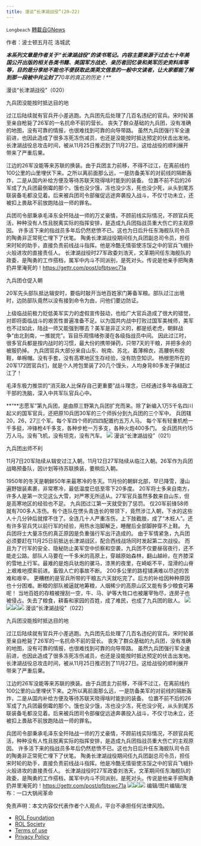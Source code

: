 ```yaml
---
title: 漫谈“长津湖战役”(20—22)
---
```

`Longbeach` [轉載自GNews](https://gnews.org/zh-hans/2092664/)

作者：波士顿五月花 洛城武

***本系列文章是作者关于“长津湖战役”的读书笔记。内容主要来源于过去七十年美国公开出版的相关各类书籍、美国军方战史、亲历者回忆录和美军历史资料库等等，目的是分享给不能也不便获取此类英文信息的一般中文读者，让大家都能了解到那一段被中共尘封了**70**年的真正的历史！***

漫谈“长津湖战役”（020）

九兵团没能按时抵达目的地

过江后陆续就有官兵开小差逃跑。九兵团先后处理了几百名违纪的官兵。宋时轮甚至亲自枪毙了26军的一名抗命不前的营长。 丧失了群众基础的九兵团，没有准确的地图，没有可靠的情报，也很难找到可靠的向导带路。 虽然九兵团强行军全速前进，也因此造成了很多冻死冻伤减员，也还是没能按时抵达预定的伏击出发地。 长津湖战役总攻击时间，被从11月25日推迟到了11月27日。这给战役的顺利展开带来了严重后果。

江边的26军没能等来苏联的换装。由于兵团主力前移，不得不过江，在离前线约100公里的山里埋伏下来。之所以离前面那么远，一是防备美军的对前线的隔断轰炸，二是从国内补给方便及等待苏联天晓得啥时能到的装备。 位置不前不后的26军成了九兵团最倒霉的那个。饿也没少饿，冻也没少冻，死也没少死，从头到尾苏联装备毛都没见着。后来被兵团司令部催促远途奔袭投入战斗，不仅寸功未立，还被扣上畏敌不前放跑陆战一师的罪名。

兵团司令部秉承毛泽东全歼陆战一师的万丈豪情，不顾前线实际情况，不顾官兵死活，种种没有人性且脱离实际的指挥安排，是造成九兵团指战员重大伤亡的主观原因。 许多活下来的指战员多年后仍然悲愤不已。这也为日后升任东海舰队司令员的陶勇非正常死亡埋下了伏笔。 陶勇长津湖战役期间任九兵团副总司令员，担任宋时轮的助手，直接负责前线战斗指挥。他是冷酷无情驱使冻馁之中的官兵飞蛾扑火般进攻的直接责任人。 长津湖战役时27军政委刘浩天，文革期间任东海舰队的政委，是陶勇的工作搭档，属军中内斗不同派别，是死对头。传说是他亲手把陶勇扔井里淹死的！https://gettr.com/post/pfbtswc71a

九兵团仓促入朝

20军先头部队抵达辑安时，要临时敲开当地百姓家门筹备军粮。部队过江出境时，边防部队竟然以没有接到命令为由，问他们要边防证。

上级临战前极力贬低美军实力的虚假宣传鼓动，也给广大官兵造成了很大的错觉，对即将面临战斗的艰苦性普遍准备不足。以为国共内战中打败过国军美械师，美军也不过如此，陆战一师又能强到哪去？美军是非正义的，都是纸老虎，朝鲜战争“由北到南，一推就完”。盲目乐观情绪弥漫在各级指战员中间。 因此过江时，很多官兵都是按内战时的习惯，最大份的携带弹药，只带7天的干粮，并把多余的被服扔掉。 九兵团官兵大部分来自山东、皖南、苏北，着薄棉衣，高腰帆布胶鞋，单棉帽。没有手套，没有高寒地区生存经验，没有防空知识。 杨根思所在的20军172团官兵们，就是个人挎包里装了20几个馒头，人均身背80多发子弹就过江了！

毛泽东极力推崇的“消灭敌人比保存自己更重要”战斗理念，已经通过多年各级政工干部的洗脑，深入中共军队官兵心中。

**“**志愿军”第九兵团，是由原三野第九兵团扩充而来。除了新编入1万5千名四川起义的国军官兵，还把原10兵团30军的三个师拆分到九兵团的三个军中。 兵团辖20，26，27三个军。每个军四个师的四四配置约五万人马。 每个军有轻重机枪一千多挺，冲锋枪4千多支，各种步枪一万多支，各种火炮400多门。 全兵团共约15万人马。没有飞机，没有坦克，没有汽车。
![](https://assets.gnews.org/wp-content/uploads/2022/03/8A376DAD-C6E9-4BCA-9C06-01B98E0CF31D.jpeg)
漫谈“长津湖战役”（021）

九兵团出师不利

11月7日20军陆续从辑安过江入朝。11月12日27军陆续从临江入朝。26军作为兵团战略预备队，因计划等待苏联换装，要稍后入朝。

1950年的冬天是朝鲜50年来最寒冷的冬天。11月份的朝鲜北部，早已降雪，漫山遍野银装素裹，非常寒冷，最低温度已低至零下20多度。 20军将士多来自南方，许多人是第一次见这么大雪，对严寒无所适从。27军官兵虽然多数来自山东，但是高寒地区的经验也不足。 九兵团过江第一天就受到了惩罚。 仅20军前锋58师就有700多人冻伤。有个连队在愣头青连长的带领下，竟然涉江入朝，下水的这些人十几分钟后就撑不住了。全连几十人严重冻伤，上下肢截肢，成了“木桩人”。还有许多官兵凭以前行军的经验，用热水泡脚解乏，睡醒后全部脚肿穿不上鞋。 九兵团将士大量冻伤的真正原因是负重强行军出汗造成的。 由于军情紧急，九兵团必须要赶在11月25日前抵达长津湖战区，配合西线战场同时发起第二次战役。 而且为了行军的安全、隐秘防止美军空中侦察和空袭，九兵团不仅要昼宿夜行，还不能走公路。部队人马要在一千多米的高原上，穿越原始森林，翻山越岭，在齐膝深的雪地上行军。最难的是炮兵驮炮的骡马，漆黑的夜里，在崎岖不平，湿滑的山脊上艰难地摸索前进。畜毁人亡的事故不断。 200多公里的路程铺满难以尽述的苦难和艰辛。 更糟糕的是官兵所带的干粮五六天就吃完了。后方的补给因种种原因也十分困难。断粮的部队被逼就地筹粮，人烟稀少的高原山区又能有多少粮食可筹呢！ 当地百姓的存粮被搜刮一空，牛、马、驴等大牲口也被屠宰殆尽，连房子也被侵占。失去了粮食，耕畜和家园的百姓，成了难民，也成了九兵团的敌人。
![](https://assets.gnews.org/wp-content/uploads/2022/03/AC6F7F03-30C9-4EA1-A494-11B76505C42F.jpeg)![](https://assets.gnews.org/wp-content/uploads/2022/03/A81874C1-2EA4-4B27-8C25-C7FBBB5965F2.jpeg)![](https://assets.gnews.org/wp-content/uploads/2022/03/BBD528C0-9D03-451B-9D00-0E39ADB31174.jpeg)![](https://assets.gnews.org/wp-content/uploads/2022/03/78EDD919-C014-498A-A069-D35F9661246B.jpeg)
漫谈“长津湖战役”（022）

九兵团没能按时抵达目的地

过江后陆续就有官兵开小差逃跑。九兵团先后处理了几百名违纪的官兵。宋时轮甚至亲自枪毙了26军的一名抗命不前的营长。 丧失了群众基础的九兵团，没有准确的地图，没有可靠的情报，也很难找到可靠的向导带路。 虽然九兵团强行军全速前进，也因此造成了很多冻死冻伤减员，也还是没能按时抵达预定的伏击出发地。 长津湖战役总攻击时间，被从11月25日推迟到了11月27日。这给战役的顺利展开带来了严重后果。

江边的26军没能等来苏联的换装。由于兵团主力前移，不得不过江，在离前线约100公里的山里埋伏下来。之所以离前面那么远，一是防备美军的对前线的隔断轰炸，二是从国内补给方便及等待苏联天晓得啥时能到的装备。 位置不前不后的26军成了九兵团最倒霉的那个。饿也没少饿，冻也没少冻，死也没少死，从头到尾苏联装备毛都没见着。后来被兵团司令部催促远途奔袭投入战斗，不仅寸功未立，还被扣上畏敌不前放跑陆战一师的罪名。

兵团司令部秉承毛泽东全歼陆战一师的万丈豪情，不顾前线实际情况，不顾官兵死活，种种没有人性且脱离实际的指挥安排，是造成九兵团指战员重大伤亡的主观原因。 许多活下来的指战员多年后仍然悲愤不已。这也为日后升任东海舰队司令员的陶勇非正常死亡埋下了伏笔。 陶勇长津湖战役期间任九兵团副总司令员，担任宋时轮的助手，直接负责前线战斗指挥。他是冷酷无情驱使冻馁之中的官兵飞蛾扑火般进攻的直接责任人。 长津湖战役时27军政委刘浩天，文革期间任东海舰队的政委，是陶勇的工作搭档，属军中内斗不同派别，是死对头。传说是他亲手把陶勇扔井里淹死的！https://gettr.com/post/pfbtswc71a
![](https://assets.gnews.org/wp-content/uploads/2022/03/2E61CED8-357C-4260-9102-A55F08FB8FC5.jpeg)![](https://assets.gnews.org/wp-content/uploads/2022/03/8E85D5C8-F6D9-4059-84B7-4978162433DA.jpeg)![](https://assets.gnews.org/wp-content/uploads/2022/03/23FB4116-DF0C-488C-ABCC-05A6E8465FEA.jpeg)
编辑/图片编辑/发布：一口大锅闹革命

 

免责声明：本文内容仅代表作者个人观点，平台不承担任何法律风险。

- [ROL Foundation](https://rolfoundation.org/)
- [ROL Society](https://rolsociety.org/)
- [Terms of use](https://gnews.org/terms-of-use-3/)
- [Privacy Policy](https://gnews.org/privacy-policy/)
